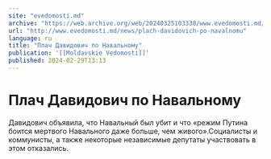 ```yaml
---
site: "evedomosti.md"
archive: "https://web.archive.org/web/20240325103338/www.evedomosti.md/news/plach-davidovich-po-navalnomu"
url: "http://www.evedomosti.md/news/plach-davidovich-po-navalnomu"
language: ru
title: "Плач Давидович по Навальному"
publication: '[[Moldavskie Vedomosti]]'
published: 2024-02-29T13:13
---
```


# Плач Давидович по Навальному

Давидович объявила, что Навальный был убит и что «режим Путина боится мертвого Навального даже больше, чем живого».Социалисты и коммунисты, а также некоторые независимые депутаты участвовать в этом отказались.